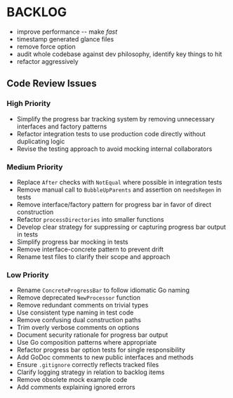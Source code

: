 # BACKLOG

- improve performance -- make *fast*
- timestamp generated glance files
- remove force option
- audit whole codebase against dev philosophy, identify key things to hit
- refactor aggressively

## Code Review Issues

### High Priority

- Simplify the progress bar tracking system by removing unnecessary interfaces and factory patterns
- Refactor integration tests to use production code directly without duplicating logic
- Revise the testing approach to avoid mocking internal collaborators

### Medium Priority

- Replace `After` checks with `NotEqual` where possible in integration tests
- Remove manual call to `BubbleUpParents` and assertion on `needsRegen` in tests
- Remove interface/factory pattern for progress bar in favor of direct construction
- Refactor `processDirectories` into smaller functions
- Develop clear strategy for suppressing or capturing progress bar output in tests
- Simplify progress bar mocking in tests
- Remove interface-concrete pattern to prevent drift
- Rename test files to clarify their scope and approach

### Low Priority

- Rename `ConcreteProgressBar` to follow idiomatic Go naming
- Remove deprecated `NewProcessor` function
- Remove redundant comments on trivial types
- Use consistent type naming in test code
- Remove confusing dual construction paths
- Trim overly verbose comments on options
- Document security rationale for progress bar output
- Use Go composition patterns where appropriate
- Refactor progress bar option tests for single responsibility
- Add GoDoc comments to new public interfaces and methods
- Ensure `.gitignore` correctly reflects tracked files
- Clarify logging strategy in relation to backlog items
- Remove obsolete mock example code
- Add comments explaining ignored errors

